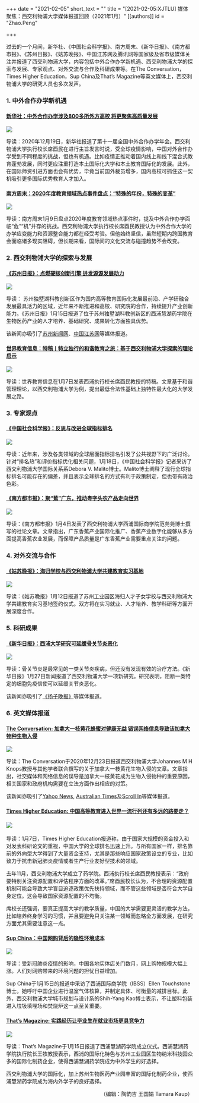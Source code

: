 +++
date = "2021-02-05"
short_text = ""
title = "[2021-02-05:XJTLU] 媒体聚焦：西交利物浦大学媒体报道回顾（2021年1月）"
[[authors]]
    id = "Zhao.Peng"

+++

<p>过去的一个月间，新华社、《中国社会科学报》、南方周末、《新华日报》、《南方都市报》、《苏州日报》、《姑苏晚报》、中国江苏网及腾讯网等国家级及省市级媒体关注并报道了西交利物浦大学，内容包括中外合作办学新机遇、西交利物浦大学的探索与发展、专家观点、对外交流与合作及科研成果等。在The Conversation，Times Higher Education，Sup China及That’s Magazine等英文媒体上，西交利物浦大学的研究人员也多次发声。</p><h3>1. 中外合作办学新机遇</h3><h4><a href="https://xhpfmapi.zhongguowangshi.com/vh512/share/9625157?channel=weixin" target="_blank">新华社：中外合作办学涉及800多所外方高校 将更聚焦高质量发展</a></h4><p><img src="https://www.xjtlu.edu.cn/en/assets/images/news/2021/02/meitijujiao-2021-0101.jpg"></p><p>导读：2020年12月19日，新华社报道了第十一届全国中外合作办学年会。西交利物浦大学执行校长席酉民在进行主旨发言时说，受全球疫情影响，中国对外合作办学受到不同程度的挑战，但也有机遇。比如疫情正推动着国内线上和线下混合式教育蓬勃发展，同时更应注重打造本土国际化大学和本土教育国际化的发展。此外，在国际师资引进方面也会有优势，毕竟当前国外裁员增多，国内高校可抓住这一契机吸引更多国际优秀教育人才加入。</p><h4><a href="http://www.infzm.com/wap/#/content/199490" target="_blank">南方周末：2020年度教育领域热点事件盘点：“特殊的年份，特殊的变革”</a></h4><p><img src="https://www.xjtlu.edu.cn/en/assets/images/news/2021/02/meitijujiao-2021-0102.jpg"></p><p>导读：南方周末1月9日盘点2020年度教育领域热点事件时，提及中外合作办学面临“危”“机”并存的挑战。西交利物浦大学执行校长席酉民教授认为中外合作大学的办学应变能力和资源整合能力都在经受考验。但他始终坚信，虽然短期内跨国教育会面临诸多现实阻碍，但长期来看，国际间的文化交流与碰撞趋势不会改变。</p><h3>2. 西交利物浦大学的探索与发展</h3><h4><a href="https://app.suzhou-news.cn/e_papers/article?article_id=11667638" target="_blank">《苏州日报》：点燃硬核创新引擎 迸发源源发展动力</a></h4><p><img src="https://www.xjtlu.edu.cn/en/assets/images/news/2021/02/meitijujiao-2021-0110.jpg"></p><p>导读： 苏州独墅湖科教创新区作为国内高等教育国际化发展最前沿、产学研融合发展最具活力的区域，近年来不断推进和高校、研究院的合作，持续提升产业创新能力。《苏州日报》1月15日报道了位于苏州独墅湖科教创新区的西浦慧湖药学院在生物医药产业的人才培养、基础研究、成果转化方面独具优势。</p><p>该新闻亦吸引了<a href="http://www.subaonet.com/2021/szyw/0115/143448.shtml" target="_blank">苏州新闻网</a>、<a href="http://jsnews.jschina.com.cn/sz/a/202101/t20210115_2710738.shtml" target="_blank">中国江苏网</a>等媒体报道。</p><h4><a href="https://mp.weixin.qq.com/s/XAPknpbrB3xT3I_XEQDk5A" target="_blank">世界教育信息：特稿丨特立独行的和谐教育之旅：基于西交利物浦大学探索的理论启示</a></h4><p><img src="https://www.xjtlu.edu.cn/en/assets/images/news/2021/02/meitijujiao-2021-0109.png"></p><p>导读：世界教育信息在1月7日发表西浦执行校长席酉民教授的特稿。文章基于和谐管理理论，以西交利物浦大学为例，提出最低合法性基础上独特性最大化的大学发展之路。</p><h3>3. 专家观点</h3><h4><a href="http://www.cssn.cn/hqxx/202101/t20210108_5243274.shtml" target="_blank">《中国社会科学报》：反思与改进全球指标排名</a></h4><p><img src="https://www.xjtlu.edu.cn/en/assets/images/news/2021/02/meitijujiao-2021-0113.jpg"></p><p>导读：近年来，涉及各类领域的全球层面指标排名引发了公共视野下的广泛讨论。针对“排名热”和评价指标优化相关问题，1月18日，《中国社会科学报》记者采访了西交利物浦大学国际关系系Debora V. Malito博士。Malito博士阐释了现行全球指标排名可能存在的偏差，并且表示全球排名的方式有利于政策制定，但也带有政治色彩。</p><h4><a href="http://epaper.oeeee.com/epaper/A/html/2021-01/04/content_74.htm" target="_blank">《南方都市报》：聚“蕉”广东，推动粤字头农产品走向世界</a></h4><p><img src="https://www.xjtlu.edu.cn/en/assets/images/news/2021/02/meitijujiao-2021-0103.jpg"></p><p>导读：《南方都市报》1月4日发表了西交利物浦大学西浦国际商学院范尧尧博士撰写的社论文章。文章指出，广东香蕉产业国际化推广、香蕉产业数字化能够从多方面提高香蕉农业发展，而保障产品质量是广东香蕉产业需要重点关注的问题。</p><!--<br />/* Style Definitions */<br /> p.MsoNormal, li.MsoNormal, div.MsoNormal<br />	{mso-style-unhide:no;<br />	mso-style-qformat:yes;<br />	mso-style-parent:"";<br />	margin-top:0cm;<br />	margin-right:0cm;<br />	margin-bottom:8.0pt;<br />	margin-left:0cm;<br />	text-align:justify;<br />	text-justify:inter-ideograph;<br />	line-height:107%;<br />	mso-pagination:none;<br />	font-size:10.5pt;<br />	mso-bidi-font-size:12.0pt;<br />	font-family:"Calibri",sans-serif;<br />	mso-ascii-font-family:Calibri;<br />	mso-ascii-theme-font:minor-latin;<br />	mso-fareast-font-family:宋体;<br />	mso-fareast-theme-font:minor-fareast;<br />	mso-hansi-font-family:Calibri;<br />	mso-hansi-theme-font:minor-latin;<br />	mso-bidi-font-family:"Times New Roman";<br />	mso-bidi-theme-font:minor-bidi;<br />	mso-font-kerning:1.0pt;<br />	mso-ansi-language:EN-GB;}<br />p.MsoListParagraph, li.MsoListParagraph, div.MsoListParagraph<br />	{mso-style-priority:99;<br />	mso-style-unhide:no;<br />	mso-style-qformat:yes;<br />	margin-top:0cm;<br />	margin-right:0cm;<br />	margin-bottom:8.0pt;<br />	margin-left:0cm;<br />	text-align:justify;<br />	text-justify:inter-ideograph;<br />	text-indent:21.0pt;<br />	mso-char-indent-count:2.0;<br />	line-height:107%;<br />	mso-pagination:none;<br />	font-size:10.5pt;<br />	mso-bidi-font-size:12.0pt;<br />	font-family:"Calibri",sans-serif;<br />	mso-ascii-font-family:Calibri;<br />	mso-ascii-theme-font:minor-latin;<br />	mso-fareast-font-family:宋体;<br />	mso-fareast-theme-font:minor-fareast;<br />	mso-hansi-font-family:Calibri;<br />	mso-hansi-theme-font:minor-latin;<br />	mso-bidi-font-family:"Times New Roman";<br />	mso-bidi-theme-font:minor-bidi;<br />	mso-font-kerning:1.0pt;<br />	mso-ansi-language:EN-GB;}<br />.MsoChpDefault<br />	{mso-style-type:export-only;<br />	mso-default-props:yes;<br />	font-size:10.0pt;<br />	mso-ansi-font-size:10.0pt;<br />	mso-bidi-font-size:10.0pt;<br />	mso-ascii-font-family:"Times New Roman";<br />	mso-fareast-font-family:宋体;<br />	mso-hansi-font-family:"Times New Roman";<br />	mso-font-kerning:0pt;}<br />.MsoPapDefault<br />	{mso-style-type:export-only;<br />	margin-bottom:8.0pt;<br />	line-height:107%;}<br /> /* Page Definitions */<br /> @page<br />	{mso-page-border-surround-header:no;<br />	mso-page-border-surround-footer:no;}<br />@page WordSection1<br />	{size:612.0pt 792.0pt;<br />	margin:72.0pt 90.0pt 72.0pt 90.0pt;<br />	mso-header-margin:36.0pt;<br />	mso-footer-margin:36.0pt;<br />	mso-paper-source:0;}<br />div.WordSection1<br />	{page:WordSection1;}<br /> /* List Definitions */<br /> @list l0<br />	{mso-list-id:301886742;<br />	mso-list-type:hybrid;<br />	mso-list-template-ids:131072360 67698703 67698713 67698715 67698703 67698713 67698715 67698703 67698713 67698715;}<br />@list l0:level1<br />	{mso-level-tab-stop:none;<br />	mso-level-number-position:left;<br />	margin-left:21.0pt;<br />	text-indent:-21.0pt;}<br />@list l0:level2<br />	{mso-level-number-format:alpha-lower;<br />	mso-level-tab-stop:none;<br />	mso-level-number-position:left;<br />	margin-left:54.0pt;<br />	text-indent:-18.0pt;}<br />@list l0:level3<br />	{mso-level-number-format:roman-lower;<br />	mso-level-tab-stop:none;<br />	mso-level-number-position:right;<br />	margin-left:90.0pt;<br />	text-indent:-9.0pt;}<br />@list l0:level4<br />	{mso-level-tab-stop:none;<br />	mso-level-number-position:left;<br />	margin-left:126.0pt;<br />	text-indent:-18.0pt;}<br />@list l0:level5<br />	{mso-level-number-format:alpha-lower;<br />	mso-level-tab-stop:none;<br />	mso-level-number-position:left;<br />	margin-left:162.0pt;<br />	text-indent:-18.0pt;}<br />@list l0:level6<br />	{mso-level-number-format:roman-lower;<br />	mso-level-tab-stop:none;<br />	mso-level-number-position:right;<br />	margin-left:198.0pt;<br />	text-indent:-9.0pt;}<br />@list l0:level7<br />	{mso-level-tab-stop:none;<br />	mso-level-number-position:left;<br />	margin-left:234.0pt;<br />	text-indent:-18.0pt;}<br />@list l0:level8<br />	{mso-level-number-format:alpha-lower;<br />	mso-level-tab-stop:none;<br />	mso-level-number-position:left;<br />	margin-left:270.0pt;<br />	text-indent:-18.0pt;}<br />@list l0:level9<br />	{mso-level-number-format:roman-lower;<br />	mso-level-tab-stop:none;<br />	mso-level-number-position:right;<br />	margin-left:306.0pt;<br />	text-indent:-9.0pt;}<br />--><h3>4. 对外交流与合作</h3><h4><a href="https://app.suzhou-news.cn/e_papers/article?article_id=11666532" target="_blank">《姑苏晚报》：海归学校与西交利物浦大学共建教育实习基地</a></h4><p><img src="https://www.xjtlu.edu.cn/en/assets/images/news/2021/02/meitijujiao-2021-0111.jpg"></p><p>导读：《姑苏晚报》1月12日报道了苏州工业园区海归人才子女学校与西交利物浦大学共建教育实习基地签约仪式。双方将在实习就业、人才培养、教学科研等方面开展深度合作。</p><h3>5. 科研成果</h3><h4><a href="http://xh.xhby.net/pc/layout/202101/27/node_19.html#content_883011" target="_blank">《新华日报》：西浦大学研究可延缓骨关节炎恶化</a></h4><p><img src="https://www.xjtlu.edu.cn/en/assets/images/news/2021/02/meitijujiao-2021-0104.jpg"></p><p>导读：骨关节炎是最常见的一类关节炎疾病，但还没有发现有效的治疗方法。《新华日报》1月27日新闻报道了西交利物浦大学一项新研究。研究表明，阻断一类特定的细胞免疫信使可以延缓关节炎恶化。</p><p>该新闻亦吸引了<a href="https://wap.yzwb.net/wap/news/1134166.html" target="_blank">《扬子晚报》</a>等媒体报道。</p><h3>6. 英文媒体报道</h3><h4><a href="http://theconversation.com/goldenrod-honey-misinformation-is-causing-a-biological-invasion-of-this-canadian-weed-152255" target="_blank">The Conversation: 加拿大一枝黄花蜂蜜对健康无益 错误网络信息导致该加拿大物种生物入侵</a></h4><p><img src="https://www.xjtlu.edu.cn/en/assets/images/news/2021/02/meitijujiao-2021-0105.jpg"></p><p>导读：The Conversation于2020年12月23日报道西交利物浦大学Johannes M H Knops教授与其他学者联合撰写的关于加拿大一枝黄花生物入侵的文章。文章指出，社交媒体和网络信息的误导是加拿大一枝黄花成为生物入侵物种的重要原因，相关国家和政府机构需要在立法方面作出相应的对策。</p><p>该新闻亦吸引了<a href="https://uk.news.yahoo.com/goldenrod-honey-misinformation-causing-biological-173409005.html?guccounter=1&guce_referrer=aHR0cHM6Ly93d3cuZ29vZ2xlLmNvbS8&guce_referrer_sig=AQAAAE4o1yWD1dliRJNor6YiF73CnpB-7SMOJl6Tf5UyjxsMxPOQ2SREBhvrUC-hmMC9zzIgpDrlhRw8twgEL0L4ST946DSsqlV8A-zs1PQQzUglX0O_xs0yrH2Ih4L6cgrcbSQST3Oo16BV44jq5hxirftagrEhMZK40WN9YuF7ZDkF" target="_blank">Yahoo News</a>, <a href="https://www.australiantimes.co.uk/news/goldenrod-honey-misinformation-is-causing-a-biological-invasion-of-this-canadian-weed/" target="_blank">Australian Times</a>及<a href="https://scroll.in/article/982560/online-misinformation-has-caused-an-unlikely-disaster-in-the-real-world-biological-invasion" target="_blank">Scroll In</a>等媒体报道。</p><h4><a href="https://www.timeshighereducation.com/features/how-high-can-china-fly" target="_blank">Times Higher Education: 中国高等教育进入世界一流行列还有多远的路要走？</a></h4><h4><a href="https://www.timeshighereducation.com/features/how-high-can-china-fly" target="_blank"></a><img src="https://www.xjtlu.edu.cn/en/assets/images/news/2021/02/meitijujiao-2021-0106.jpg"><span></span></h4><p>导读：1月7日，Times Higher Education报道称，由于国家大规模的资金投入和对发表科研论文的重视，中国大学的全球排名迅速上升。与所有国家一样，排名靠前的外向型大学得到了大量资金支持，尤其是那些响应国家政策设立的专业，比如致力于抗击新冠肺炎疫情或者生产行业友好型技术的领域。</p><p>去年11月，西交利物浦大学成立了药学院。西浦执行校长席酉民教授表示：“政府要特别关注资源配置和评估程序方面的改革。”席酉民校长认为，不合理的资源配置机制可能会导致大学盲目追逐政策优先扶持领域，而不管这些领域是否符合大学自身定位。这会导致国家资源配置的不均衡。</p><p>席校长还强调，要真正提高大学的教学质量，中国的大学需要更灵活的教学方法，比如培养终身学习的习惯，并且要避免只关注某一领域而忽略全方面发展，在研究方面尤其需要注意这一点。</p><h4><a href="https://supchina.com/2021/01/15/the-hidden-environmental-cost-of-online-shopping-in-china/" target="_blank">Sup China：中国网购背后的隐性环境成本</a><span></span></h4><p><img src="https://www.xjtlu.edu.cn/en/assets/images/news/2021/02/meitijujiao-2021-0107.jpg"></p><p>导读：受新冠肺炎疫情的影响，中国各地实体店关门数月，网上购物规模大幅上涨。人们对网购带来的环境问题的担忧日益增加。<br></p><p>Sup China于1月15日的报道中采访了西浦国际商学院（IBSS）Ellen Touchstone博士。她呼吁中国企业进行温室气体核算，并制定具体、可衡量的减排目标。此外，西交利物浦大学城市规划与设计系的Shih-Yang Kao博士表示，不让塑料包装进入垃圾填埋场和焚烧炉这一点至关重要。</p><h4><a href="http://www.thatsmags.com/shanghai/post/32203/hands-on-experience-makes-graduates-more-valuable" target="_blank">That’s Magazine: 实践经历让毕业生在就业市场更具竞争力</a></h4><p><img src="https://www.xjtlu.edu.cn/en/assets/images/news/2021/02/meitijujiao-2021-0108.jpg"></p><p>导读：That’s Magazine于1月15日报道了西浦慧湖药学院成立仪式。西浦慧湖药学院执行院长王牧教授表示，西浦的国际化特色与苏州工业园区生物纳米科技园众多的国际化制药企业，使得西浦慧湖药学院成为中外学生的好选择。</p><p>西交利物浦大学的国际化，加上苏州生物医药产业园丰富的国际化制药企业，使西浦慧湖药学院成为海内外学子的良好选择。</p><p style="text-align: right;">（编辑：陶韵吉 王国娟 Tamara Kaup）</p>			
